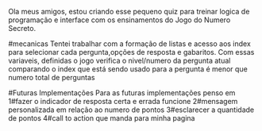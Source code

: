 Ola meus amigos, estou criando esse pequeno quiz para treinar logica de programação e interface com 
os ensinamentos do Jogo do Numero Secreto. 

#mecanicas 
Tentei trabalhar com a formação de listas e acesso aos index para selecionar 
cada pergunta,opções de resposta e gabaritos. 
Com essas variaveis, definidas o jogo verifica o nivel/numero da pergunta atual 
comparando o index que está sendo usado para a pergunta é menor que numero total de perguntas 

#Futuras Implementações
Para as futuras implementações penso em 
    1#fazer o indicador de resposta certa e errada funcione 
    2#mensagem personalizada em relação ao numero de pontos 
    3#esclarecer a quantidade de pontos 
    4#call to action que manda para minha pagina
